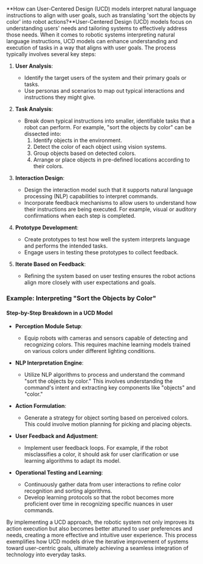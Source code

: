 **How can User-Centered Design (UCD) models interpret natural language instructions to align with user goals, such as translating 'sort the objects by color' into robot actions?**User-Centered Design (UCD) models focus on understanding users' needs and tailoring systems to effectively address those needs. When it comes to robotic systems interpreting natural language instructions, UCD models can enhance understanding and execution of tasks in a way that aligns with user goals. The process typically involves several key steps:

1. **User Analysis**:
   - Identify the target users of the system and their primary goals or tasks.
   - Use personas and scenarios to map out typical interactions and instructions they might give.

2. **Task Analysis**:
   - Break down typical instructions into smaller, identifiable tasks that a robot can perform. For example, "sort the objects by color" can be dissected into:
     1. Identify objects in the environment.
     2. Detect the color of each object using vision systems.
     3. Group objects based on detected colors.
     4. Arrange or place objects in pre-defined locations according to their colors.

3. **Interaction Design**:
   - Design the interaction model such that it supports natural language processing (NLP) capabilities to interpret commands.
   - Incorporate feedback mechanisms to allow users to understand how their instructions are being executed. For example, visual or auditory confirmations when each step is completed.

4. **Prototype Development**:
   - Create prototypes to test how well the system interprets language and performs the intended tasks.
   - Engage users in testing these prototypes to collect feedback.

5. **Iterate Based on Feedback**:
   - Refining the system based on user testing ensures the robot actions align more closely with user expectations and goals.

### Example: Interpreting "Sort the Objects by Color"

#### Step-by-Step Breakdown in a UCD Model

- **Perception Module Setup**: 
  - Equip robots with cameras and sensors capable of detecting and recognizing colors. This requires machine learning models trained on various colors under different lighting conditions.

- **NLP Interpretation Engine**:
  - Utilize NLP algorithms to process and understand the command "sort the objects by color." This involves understanding the command's intent and extracting key components like "objects" and "color."

- **Action Formulation**:
  - Generate a strategy for object sorting based on perceived colors. This could involve motion planning for picking and placing objects.

- **User Feedback and Adjustment**:
  - Implement user feedback loops. For example, if the robot misclassifies a color, it should ask for user clarification or use learning algorithms to adapt its model.

- **Operational Testing and Learning**:
  - Continuously gather data from user interactions to refine color recognition and sorting algorithms.
  - Develop learning protocols so that the robot becomes more proficient over time in recognizing specific nuances in user commands.

By implementing a UCD approach, the robotic system not only improves its action execution but also becomes better attuned to user preferences and needs, creating a more effective and intuitive user experience. This process exemplifies how UCD models drive the iterative improvement of systems toward user-centric goals, ultimately achieving a seamless integration of technology into everyday tasks.